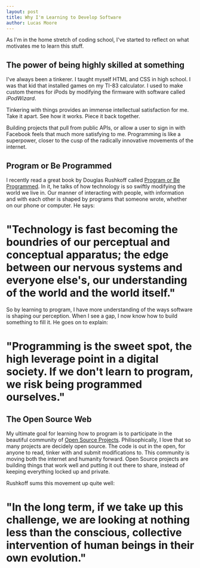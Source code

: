 ```yaml
---
layout: post
title: Why I'm Learning to Develop Software
author: Lucas Moore
---
```


As I'm in the home stretch of coding school, I've started to reflect on what motivates me to learn this stuff.

## The power of being highly skilled at something

I've always been a tinkerer. I taught myself HTML and CSS in high school. I was that kid that installed games on my TI-83 calculator. I used to make custom themes for iPods by modifying the firmware with software called *iPodWizard*. 

Tinkering with things provides an immense intellectual satisfaction for me. Take it apart. See how it works. Piece it back together.

Building projects that pull from public APIs, or allow a user to sign in with Facebook feels that much more satisfying to me. Programming is like a superpower, closer to the cusp of the radically innovative movements of the internet. 

## Program or Be Programmed

I recently read a great book by Douglas Rushkoff called [Program or Be Programmed](http://www.rushkoff.com/books/program-or-be-programmed/). In it, he talks of how technology is so swiftly modifying the world we live in. Our manner of interacting with people, with information and with each other is shaped by programs that someone wrote, whether on our phone or computer. He says: 

# "Technology is fast becoming the boundries of our perceptual and conceptual apparatus; the edge between our nervous systems and everyone else's, our understanding of the world and the world itself."

So by learning to program, I have more understanding of the ways software is shaping our perception. When I see a gap, I now know how to build something to fill it. He goes on to explain: 

# "Programming is the sweet spot, the high leverage point in a digital society. If we don't learn to program, we risk being programmed ourselves."

## The Open Source Web

My ultimate goal for learning how to program is to participate in the beautiful community of [Open Source Projects](https://opensource.org/faq). Philisophically, I love that so many projects are decidely open source. The code is out in the open, for anyone to read, tinker with and submit modifications to. This community is moving both the internet and humanity forward. Open Source projects are building things that work well and putting it out there to share, instead of keeping everything locked up and private.

Rushkoff sums this movement up quite well:

# "In the long term, if we take up this challenge, we are looking at nothing less than the conscious, collective intervention of human beings in their own evolution."
